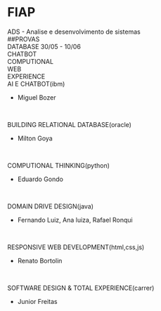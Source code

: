 # FIAP
ADS - Analise e desenvolvimento de sistemas
<br/>
##PROVAS
<br/>
DATABASE 30/05 - 10/06
<br/>
CHATBOT
<br/>
COMPUTIONAL
<br/>
WEB
<br/>
EXPERIENCE
<br/>
AI E CHATBOT(ibm)
- Miguel Bozer
</br>

BUILDING RELATIONAL DATABASE(oracle)
- Milton Goya
</br>

COMPUTIONAL THINKING(python)
- Eduardo Gondo
<br/>

DOMAIN DRIVE DESIGN(java)
- Fernando Luiz, Ana luiza, Rafael Ronqui
<br/>

RESPONSIVE WEB DEVELOPMENT(html,css,js)
- Renato Bortolin
<br/>

SOFTWARE DESIGN & TOTAL EXPERIENCE(carrer)
- Junior Freitas
